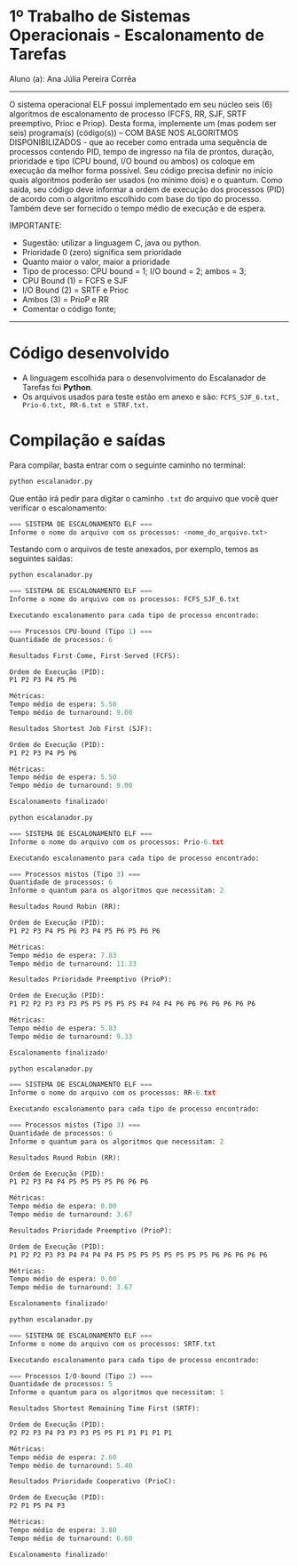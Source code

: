 # 1º Trabalho de Sistemas Operacionais - Escalonamento de Tarefas

Aluno (a): Ana Júlia Pereira Corrêa
____
O sistema operacional ELF possui implementado em seu núcleo seis (6) algoritmos de escalonamento de processo (FCFS, RR, SJF, SRTF preemptivo, Prioc e Priop). Desta forma, implemente um (mas podem ser seis) programa(s) (código(s)) – COM BASE NOS ALGORITMOS DISPONIBILIZADOS - que ao receber como entrada uma sequência de processos contendo PID, tempo de ingresso na fila de prontos, duração, prioridade e tipo (CPU bound, I/O bound ou ambos) os coloque em execução da melhor forma possível. Seu código precisa definir no início quais algoritmos poderão ser usados (no mínimo dois) e o quantum. Como saída, seu código deve informar a ordem de execução dos processos (PID) de acordo com o algoritmo escolhido com base do tipo do processo. Também deve ser fornecido o tempo médio de execução e de espera.

IMPORTANTE:

* Sugestão: utilizar a linguagem C, java ou python.
* Prioridade 0 (zero) significa sem prioridade
* Quanto maior o valor, maior a prioridade
* Tipo de processo: CPU bound = 1; I/O bound = 2; ambos = 3; 
* CPU Bound (1) = FCFS e SJF
* I/O Bound (2) = SRTF e Prioc
* Ambos (3) = PrioP e RR
* Comentar o código fonte;
_____

# Código desenvolvido

* A linguagem escolhida para o desenvolvimento do Escalanador de Tarefas foi **Python**. 
* Os arquivos usados para teste estão em anexo e são: `FCFS_SJF_6.txt, Prio-6.txt, RR-6.txt e STRF.txt.`  

# Compilação e saídas

Para compilar, basta entrar com o seguinte caminho no terminal:

```python 
python escalanador.py
```

Que então irá pedir para digitar o caminho `.txt` do arquivo que você quer verificar o escalonamento:

```python
=== SISTEMA DE ESCALONAMENTO ELF ===
Informe o nome do arquivo com os processos: <nome_do_arquivo.txt>
```

Testando com o arquivos de teste anexados, por exemplo, temos as seguintes saídas:

```python 
python escalanador.py
```

```python
=== SISTEMA DE ESCALONAMENTO ELF ===
Informe o nome do arquivo com os processos: FCFS_SJF_6.txt

Executando escalonamento para cada tipo de processo encontrado:

=== Processos CPU-bound (Tipo 1) ===
Quantidade de processos: 6

Resultados First-Come, First-Served (FCFS):

Ordem de Execução (PID):
P1 P2 P3 P4 P5 P6 

Métricas:
Tempo médio de espera: 5.50
Tempo médio de turnaround: 9.00

Resultados Shortest Job First (SJF):

Ordem de Execução (PID):
P1 P2 P3 P4 P5 P6 

Métricas:
Tempo médio de espera: 5.50
Tempo médio de turnaround: 9.00

Escalonamento finalizado!
```

```python 
python escalanador.py
```

```python
=== SISTEMA DE ESCALONAMENTO ELF ===
Informe o nome do arquivo com os processos: Prio-6.txt

Executando escalonamento para cada tipo de processo encontrado:

=== Processos mistos (Tipo 3) ===
Quantidade de processos: 6
Informe o quantum para os algoritmos que necessitam: 2

Resultados Round Robin (RR):

Ordem de Execução (PID):
P1 P2 P3 P4 P5 P6 P3 P4 P5 P6 P5 P6 P6

Métricas:
Tempo médio de espera: 7.83
Tempo médio de turnaround: 11.33

Resultados Prioridade Preemptivo (PrioP):

Ordem de Execução (PID):
P1 P2 P2 P3 P3 P3 P5 P5 P5 P5 P5 P4 P4 P4 P6 P6 P6 P6 P6 P6 P6

Métricas:
Tempo médio de espera: 5.83
Tempo médio de turnaround: 9.33

Escalonamento finalizado!
```

```python 
python escalanador.py
```

```python
=== SISTEMA DE ESCALONAMENTO ELF ===
Informe o nome do arquivo com os processos: RR-6.txt

Executando escalonamento para cada tipo de processo encontrado:

=== Processos mistos (Tipo 3) ===
Quantidade de processos: 6
Informe o quantum para os algoritmos que necessitam: 2

Resultados Round Robin (RR):

Ordem de Execução (PID):
P1 P2 P3 P4 P4 P5 P5 P5 P5 P6 P6 P6 

Métricas:
Tempo médio de espera: 0.00
Tempo médio de turnaround: 3.67

Resultados Prioridade Preemptivo (PrioP):

Ordem de Execução (PID):
P1 P2 P2 P3 P3 P4 P4 P4 P4 P5 P5 P5 P5 P5 P5 P5 P5 P6 P6 P6 P6 P6 

Métricas:
Tempo médio de espera: 0.00
Tempo médio de turnaround: 3.67

Escalonamento finalizado!
```

```python 
python escalanador.py
```

```python
=== SISTEMA DE ESCALONAMENTO ELF ===
Informe o nome do arquivo com os processos: SRTF.txt

Executando escalonamento para cada tipo de processo encontrado:

=== Processos I/O-bound (Tipo 2) ===
Quantidade de processos: 5
Informe o quantum para os algoritmos que necessitam: 1

Resultados Shortest Remaining Time First (SRTF):

Ordem de Execução (PID):
P2 P2 P3 P4 P3 P3 P3 P5 P5 P1 P1 P1 P1 P1 

Métricas:
Tempo médio de espera: 2.60
Tempo médio de turnaround: 5.40

Resultados Prioridade Cooperativo (PrioC):

Ordem de Execução (PID):
P2 P1 P5 P4 P3 

Métricas:
Tempo médio de espera: 3.80
Tempo médio de turnaround: 6.60

Escalonamento finalizado!
```


